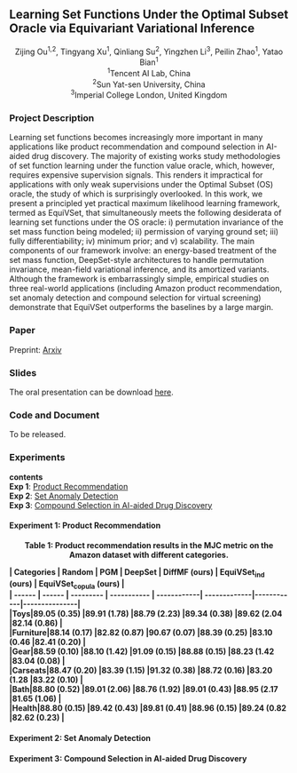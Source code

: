 ## Learning Set Functions Under the Optimal Subset Oracle via Equivariant Variational Inference

<center>
Zijing Ou<sup>1,2</sup>, Tingyang Xu<sup>1</sup>, Qinliang Su<sup>2</sup>, Yingzhen Li<sup>3</sup>, Peilin Zhao<sup>1</sup>, Yatao Bian<sup>1</sup> <br>
<sup>1</sup>Tencent AI Lab, China <br>
<sup>2</sup>Sun Yat-sen University, China <br>
<sup>3</sup>Imperial College London, United Kingdom <br>
</center>

### Project Description

Learning set functions becomes increasingly more important in many applications like product recommendation and compound selection in AI-aided drug discovery. The majority of existing works study methodologies of set function learning under the function value oracle, which, however, requires expensive supervision signals. This renders it impractical for applications with only weak supervisions under the Optimal Subset (OS) oracle, the study of which is surprisingly overlooked. In this work, we present a principled yet practical maximum likelihood learning framework, termed as EquiVSet, that simultaneously meets the following desiderata of learning set functions under the OS oracle: i) permutation invariance of the set mass function being modeled; ii) permission of varying ground set; iii) fully differentiability; iv) minimum prior; and v) scalability. The main components of our framework involve: an energy-based treatment of the set mass function, DeepSet-style architectures to handle permutation invariance, mean-field variational inference, and its amortized variants. Although the framework is embarrassingly simple, empirical studies on three real-world applications (including Amazon product recommendation, set anomaly detection and compound selection for virtual screening) demonstrate that EquiVSet outperforms the baselines by a large margin.

### Paper

Preprint: [Arxiv](https://arxiv.org/abs/2203.01693)

### Slides

The oral presentation can be download [here](files/equivset_slides.pdf).

### Code and Document

To be released.

### Experiments

**contents** <br>
**Exp 1**: [Product Recommendation](#exp1) <br>
**Exp 2**: [Set Anomaly Detection](#exp2) <br>
**Exp 3**: [Compound Selection in AI-aided Drug Discovery](#exp3)

#### Experiment 1: <span id="exp1">Product Recommendation</span>

<center><b>Table 1: Product recommendation results in the MJC metric on the Amazon dataset with different categories.<b></center>

| Categories | Random | PGM | DeepSet | DiffMF (ours) | EquiVSet<sub>ind</sub> (ours) | EquiVSet<sub>copula</sub> (ours) |  
| ------ | ------     | --------- |    ----------- | ------------| -------------|------------|---------------|  
|Toys|89.05 (0.35) |89.91 (1.78) |88.79 (2.23) |89.34 (0.38) |89.62 (2.04 |82.14 (0.86) |  
|Furniture|88.14 (0.17) |82.82 (0.87) |90.67 (0.07) |88.39 (0.25) |83.10 (0.46 |82.41 (0.20) |  
|Gear|88.59 (0.10) |88.10 (1.42) |91.09 (0.15) |88.88 (0.15) |88.23 (1.42 |83.04 (0.08) |  
|Carseats|88.47 (0.20) |83.39 (1.15) |91.32 (0.38) |88.72 (0.16) |83.20 (1.28 |83.22 (0.10) |  
|Bath|88.80 (0.52) |89.01 (2.06) |88.76 (1.92) |89.01 (0.43) |88.95 (2.17 |81.65 (1.06) |  
|Health|88.80 (0.15) |89.42 (0.43) |89.81 (0.41) |88.96 (0.15) |89.24 (0.82 |82.62 (0.23) |  

#### Experiment 2: <span id="exp2">Set Anomaly Detection</span>

#### Experiment 3: <span id="exp3">Compound Selection in AI-aided Drug Discovery</span>

<!-- To cite:   -->
